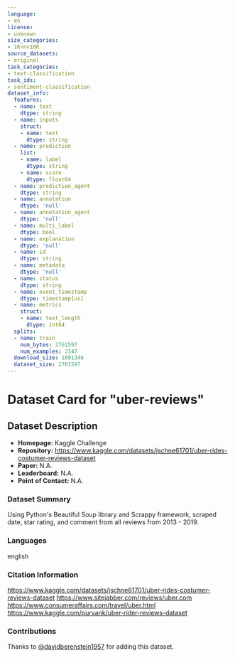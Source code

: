 ```yaml
---
language:
- en
license:
- unknown
size_categories:
- 1K<n<10K
source_datasets:
- original
task_categories:
- text-classification
task_ids:
- sentiment-classification
dataset_info:
  features:
  - name: text
    dtype: string
  - name: inputs
    struct:
    - name: text
      dtype: string
  - name: prediction
    list:
    - name: label
      dtype: string
    - name: score
      dtype: float64
  - name: prediction_agent
    dtype: string
  - name: annotation
    dtype: 'null'
  - name: annotation_agent
    dtype: 'null'
  - name: multi_label
    dtype: bool
  - name: explanation
    dtype: 'null'
  - name: id
    dtype: string
  - name: metadata
    dtype: 'null'
  - name: status
    dtype: string
  - name: event_timestamp
    dtype: timestamp[us]
  - name: metrics
    struct:
    - name: text_length
      dtype: int64
  splits:
  - name: train
    num_bytes: 2761597
    num_examples: 2347
  download_size: 1691346
  dataset_size: 2761597
---
```

# Dataset Card for "uber-reviews"

## Dataset Description

- **Homepage:** Kaggle Challenge
- **Repository:** https://www.kaggle.com/datasets/jschne61701/uber-rides-costumer-reviews-dataset
- **Paper:** N.A.
- **Leaderboard:** N.A.
- **Point of Contact:** N.A.

### Dataset Summary

Using Python's Beautiful Soup library and Scrappy framework, scraped date, star rating, and comment from all reviews from 2013 - 2019. 

### Languages

english 

### Citation Information

https://www.kaggle.com/datasets/jschne61701/uber-rides-costumer-reviews-dataset
https://www.sitejabber.com/reviews/uber.com
https://www.consumeraffairs.com/travel/uber.html
https://www.kaggle.com/purvank/uber-rider-reviews-dataset

### Contributions

Thanks to [@davidberenstein1957](https://github.com/davidberenstein1957) for adding this dataset.

